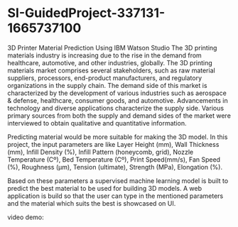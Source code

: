 # SI-GuidedProject-337131-1665737100
3D Printer Material Prediction Using IBM Watson Studio
The 3D printing materials industry is increasing due to the rise in the demand from healthcare, automotive, and other industries, globally. The 3D printing materials market comprises several stakeholders, such as raw material suppliers, processors, end-product manufacturers, and regulatory organizations in the supply chain. The demand side of this market is characterized by the development of various industries such as aerospace & defense, healthcare, consumer goods, and automotive. Advancements in technology and diverse applications characterize the supply side. Various primary sources from both the supply and demand sides of the market were interviewed to obtain qualitative and quantitative information.

Predicting material would be more suitable for making the 3D model. In this project, the input parameters are like Layer Height (mm), Wall Thickness (mm), Infill Density (%), Infill Pattern (honeycomb, grid), Nozzle Temperature (Cº), Bed Temperature (Cº), Print Speed(mm/s), Fan Speed (%), Roughness (µm), Tension (ultimate), Strength (MPa), Elongation (%).

Based on these parameters a supervised machine learning model is built to predict the best material to be used for building 3D models. A web application is build so that the user can type in the mentioned parameters and the material which suits the best is showcased on UI.

video demo:
